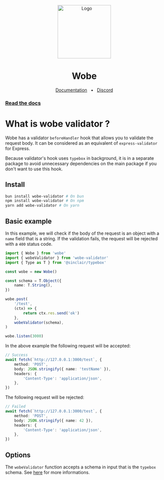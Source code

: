 <p align="center">
  <a href="https://wobe.dev"><img src="https://www.wobe.dev/logo.png" alt="Logo" height=170></a>
</p>
<h1 align="center">Wobe</h1>

<div align="center">
  <a href="https://wobe.dev">Documentation</a>
  <span>&nbsp;&nbsp;•&nbsp;&nbsp;</span>
  <a href="https://discord.gg/GVuyYXNvGg">Discord</a>
</div>

### [Read the docs](https://wobe.dev)

# What is wobe validator ?

Wobe has a validator `beforeHandler` hook that allows you to validate the request body. It can be considered as an equivalent of `express-validator` for Express.

Because validator's hook uses `typebox` in background, it is in a separate package to avoid unnecessary dependencies on the main package if you don't want to use this hook.

## Install

```sh
bun install wobe-validator # On bun
npm install wobe-validator # On npm
yarn add wobe-validator # On yarn
```

## Basic example

In this example, we will check if the body of the request is an object with a `name` field that is a string. If the validation fails, the request will be rejected with a `400` status code.

```ts
import { Wobe } from 'wobe'
import { wobeValidator } from 'wobe-validator'
import { Type as T } from '@sinclair/typebox'

const wobe = new Wobe()

const schema = T.Object({
	name: T.String(),
})

wobe.post(
	'/test',
	(ctx) => {
		return ctx.res.send('ok')
	},
	wobeValidator(schema),
)

wobe.listen(3000)
```

In the above example the following request will be accepted:

```ts
// Success
await fetch(`http://127.0.0.1:3000/test`, {
	method: 'POST',
	body: JSON.stringify({ name: 'testName' }),
	headers: {
		'Content-Type': 'application/json',
	},
})
```

The following request will be rejected:

```ts
// Failed
await fetch(`http://127.0.0.1:3000/test`, {
	method: 'POST',
	body: JSON.stringify({ name: 42 }),
	headers: {
		'Content-Type': 'application/json',
	},
})
```

## Options

The `wobeValidator` function accepts a schema in input that is the `typebox` schema. See [here](https://github.com/sinclairzx81/typebox) for more informations.

